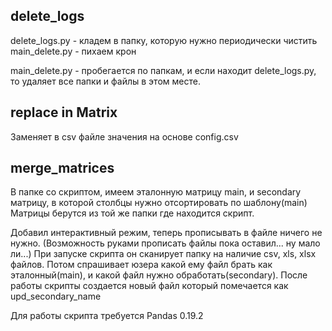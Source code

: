 ## delete_logs
delete_logs.py - кладем в папку, которую нужно периодически чистить
main_delete.py - пихаем крон

main_delete.py - пробегается по папкам, и если находит delete_logs.py, то удаляет все папки и файлы в этом месте.

## replace in Matrix
Заменяет в csv файле значения на основе config.csv

## merge_matrices

В папке со скриптом, имеем эталонную матрицу main, и secondary матрицу, в которой столбцы нужно отсортировать по шаблону(main)
Матрицы берутся из той же папки где находится скрипт. 

Добавил интерактивный режим, теперь прописывать в файле ничего не нужно. (Возможность руками прописать файлы пока оставил... ну мало ли...) 
При запуске скрипта он сканирует папку на наличие csv, xls, xlsx файлов. Потом спрашивает юзера какой ему файл брать как эталонный(main), и какой файл нужно обработать(secondary). 
После работы скрипты создается новый файл который помечается как upd_secondary_name

Для работы скрипта требуется Pandas 0.19.2
